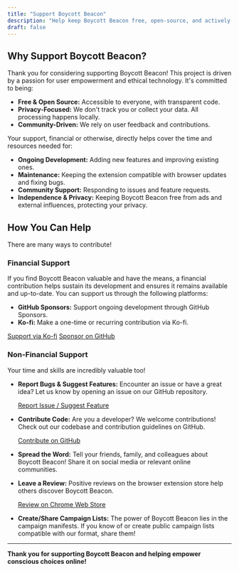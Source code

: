 ```yaml
---
title: "Support Boycott Beacon"
description: "Help keep Boycott Beacon free, open-source, and actively developed. Learn how you can contribute financially or with your time and skills." # Updated description slightly
draft: false
---
```


## Why Support Boycott Beacon?

Thank you for considering supporting Boycott Beacon! This project is driven by a passion for user empowerment and ethical technology. It's committed to being:

*   **Free & Open Source:** Accessible to everyone, with transparent code.
*   **Privacy-Focused:** We don't track you or collect your data. All processing happens locally.
*   **Community-Driven:** We rely on user feedback and contributions.

Your support, financial or otherwise, directly helps cover the time and resources needed for:

*   **Ongoing Development:** Adding new features and improving existing ones.
*   **Maintenance:** Keeping the extension compatible with browser updates and fixing bugs.
*   **Community Support:** Responding to issues and feature requests.
*   **Independence & Privacy:** Keeping Boycott Beacon free from ads and external influences, protecting your privacy.

## How You Can Help

There are many ways to contribute!

### Financial Support

If you find Boycott Beacon valuable and have the means, a financial contribution helps sustain its development and ensures it remains available and up-to-date. You can support us through the following platforms:


*   **GitHub Sponsors:** Support ongoing development through GitHub Sponsors.
*   **Ko-fi:** Make a one-time or recurring contribution via Ko-fi.

<a href="#" class="btn btn-primary btn-sm mt-2 d-inline-block" target="_blank" rel="noopener noreferrer">Support via Ko-fi</a>
<a href="#" class="btn btn-primary btn-sm mt-2 d-inline-block" target="_blank" rel="noopener noreferrer">Sponsor on GitHub</a>

### Non-Financial Support

Your time and skills are incredibly valuable too!

*   **Report Bugs & Suggest Features:**
    Encounter an issue or have a great idea? Let us know by opening an issue on our GitHub repository.
    <!-- TODO: Replace '#' with your actual GitHub issues link -->
    <a href="#" class="btn btn-outline-primary mt-2" target="_blank" rel="noopener noreferrer">Report Issue / Suggest Feature</a>

*   **Contribute Code:**
    Are you a developer? We welcome contributions! Check out our codebase and contribution guidelines on GitHub.
    <!-- TODO: Replace '#' with your actual GitHub repository link -->
    <a href="#" class="btn btn-outline-primary mt-2" target="_blank" rel="noopener noreferrer">Contribute on GitHub</a>

*   **Spread the Word:**
    Tell your friends, family, and colleagues about Boycott Beacon! Share it on social media or relevant online communities.

*   **Leave a Review:**
    Positive reviews on the browser extension store help others discover Boycott Beacon.
    <!-- TODO: Replace '#' with your Chrome Web Store (or other store) link -->
    <a href="#" class="btn btn-outline-primary mt-2" target="_blank" rel="noopener noreferrer">Review on Chrome Web Store</a>

*   **Create/Share Campaign Lists:**
    The power of Boycott Beacon lies in the campaign manifests. If you know of or create public campaign lists compatible with our format, share them!

---

**Thank you for supporting Boycott Beacon and helping empower conscious choices online!**
